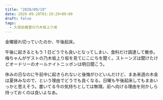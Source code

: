 ```yaml
---
title: "2020/09/19"
date: 2020-09-20T01:19:29+09:00
draft: false
tags: 
  - 久保史緒里の乃木坂上り坂
---
```


金曜疲れ切っていたのか、午後起床。

午後に起きるともう 1 日どうでも良いとなってしまい、食料だけ調達して散歩。梅ちゃんがゲストの乃木坂上り坂を見てにこにちを聞く。ストーンズは聞けたけどオードリーのオールナイトニッポンは明日聞こう。

休みの日なのに午前中に起きられないと後悔がひどいんだけど、まあ来週の木金は夏休みなので、という理由でどうでも良くなる。日曜も午後起床してもまあいっかと思えそう。書いてる今の気持ちとしては無理。前へ向ける理由を何かしら持っておくのは良いよなあ。
